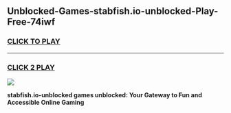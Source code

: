 
## Unblocked-Games-stabfish.io-unblocked-Play-Free-74iwf
<h3>
<a href="https://premium76.site?title=stabfish.io-unblocked&ref=18A1">CLICK TO PLAY</a></h3>
<hr>

<h3>
<a href="https://premium76.site?title=stabfish.io-unblocked&ref=18A1">CLICK 2 PLAY</a>
  
</h3>

<a href="https://premium76.site?title=stabfish.io-unblocked&ref=18A1"><img src="https://clearcache.store/games.png"></a>


**stabfish.io-unblocked games unblocked: Your Gateway to Fun and Accessible Online Gaming**
